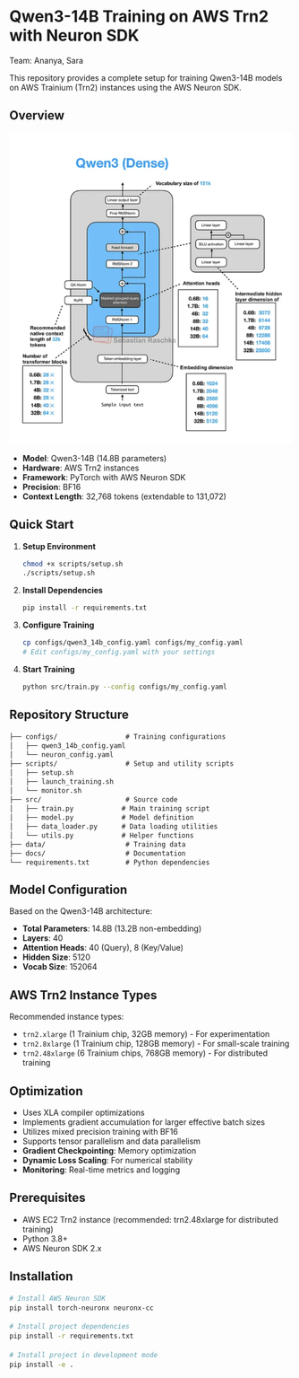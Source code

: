 # Qwen3-14B Training on AWS Trn2 with Neuron SDK

Team: Ananya, Sara

This repository provides a complete setup for training Qwen3-14B models on AWS Trainium (Trn2) instances using the AWS Neuron SDK.

## Overview

![Qwen3 Architecture](qwen3-arch.png)

- **Model**: Qwen3-14B (14.8B parameters)
- **Hardware**: AWS Trn2 instances
- **Framework**: PyTorch with AWS Neuron SDK
- **Precision**: BF16
- **Context Length**: 32,768 tokens (extendable to 131,072)

## Quick Start

1. **Setup Environment**
   ```bash
   chmod +x scripts/setup.sh
   ./scripts/setup.sh
   ```

2. **Install Dependencies**
   ```bash
   pip install -r requirements.txt
   ```

3. **Configure Training**
   ```bash
   cp configs/qwen3_14b_config.yaml configs/my_config.yaml
   # Edit configs/my_config.yaml with your settings
   ```

4. **Start Training**
   ```bash
   python src/train.py --config configs/my_config.yaml
   ```

## Repository Structure

```
├── configs/                 # Training configurations
│   ├── qwen3_14b_config.yaml
│   └── neuron_config.yaml
├── scripts/                 # Setup and utility scripts
│   ├── setup.sh
│   ├── launch_training.sh
│   └── monitor.sh
├── src/                     # Source code
│   ├── train.py            # Main training script
│   ├── model.py            # Model definition
│   ├── data_loader.py      # Data loading utilities
│   └── utils.py            # Helper functions
├── data/                    # Training data
├── docs/                    # Documentation
└── requirements.txt         # Python dependencies
```

## Model Configuration

Based on the Qwen3-14B architecture:
- **Total Parameters**: 14.8B (13.2B non-embedding)
- **Layers**: 40
- **Attention Heads**: 40 (Query), 8 (Key/Value)
- **Hidden Size**: 5120
- **Vocab Size**: 152064

## AWS Trn2 Instance Types

Recommended instance types:
- `trn2.xlarge` (1 Trainium chip, 32GB memory) - For experimentation
- `trn2.8xlarge` (1 Trainium chip, 128GB memory) - For small-scale training
- `trn2.48xlarge` (6 Trainium chips, 768GB memory) - For distributed training

## Optimization
- Uses XLA compiler optimizations
- Implements gradient accumulation for larger effective batch sizes
- Utilizes mixed precision training with BF16
- Supports tensor parallelism and data parallelism
- **Gradient Checkpointing**: Memory optimization
- **Dynamic Loss Scaling**: For numerical stability
- **Monitoring**: Real-time metrics and logging

## Prerequisites

- AWS EC2 Trn2 instance (recommended: trn2.48xlarge for distributed training)
- Python 3.8+
- AWS Neuron SDK 2.x

## Installation
```bash
# Install AWS Neuron SDK
pip install torch-neuronx neuronx-cc

# Install project dependencies
pip install -r requirements.txt

# Install project in development mode
pip install -e .
